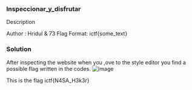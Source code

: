 
### Inspeccionar_y_disfrutar
Description

Author : Hridul & 73
Flag Format:
ictf{some_text}

### Solution
After inspecting the website when you ,ove to the style editor you find a possible flag written in the codes.
![image](https://user-images.githubusercontent.com/92258994/176674092-c6f9fc6f-3d97-4e7c-9090-bb61472dec4c.png)


This is the flag
ictf{N4SA_H3k3r}

